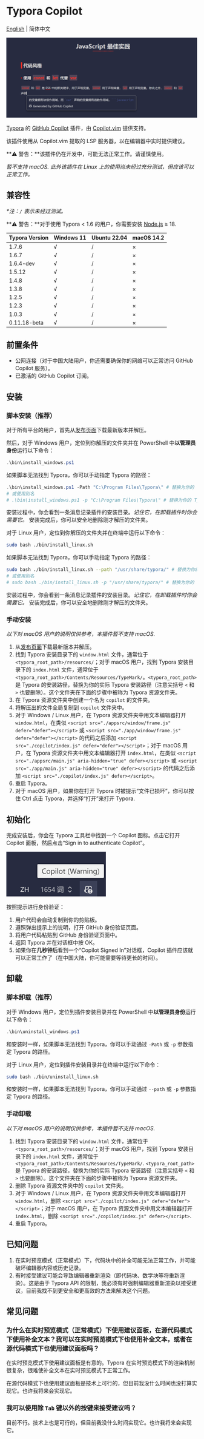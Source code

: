 # Typora Copilot

[English](./README.md) | 简体中文

![Copilot 建议截图](./docs/screenshot.zh-CN.png)

[Typora](https://typora.io/) 的 [GitHub Copilot](https://github.com/features/copilot) 插件，由 [Copilot.vim](https://github.com/github/copilot.vim) 提供支持。

该插件使用从 Copilot.vim 提取的 LSP 服务器，以在编辑器中实时提供建议。

**⚠️ 警告：**该插件仍在开发中，可能无法正常工作。请谨慎使用。

_暂不支持 macOS. 此外该插件在 Linux 上的使用尚未经过充分测试，但应该可以正常工作。_

## 兼容性

_\*注：`/` 表示未经过测试。_

**⚠️ 警告：**对于使用 Typora < 1.6 的用户，你需要安装 [Node.js](https://nodejs.org/en/download/) ≥ 18.

| Typora Version | Windows 11 | Ubuntu 22.04 | macOS 14.2 |
| -------------- | ---------- | ------------ | ---------- |
| 1.7.6          | √          | /            | ×          |
| 1.6.7          | √          | /            | ×          |
| 1.6.4-dev      | √          | /            | ×          |
| 1.5.12         | √          | /            | ×          |
| 1.4.8          | √          | /            | ×          |
| 1.3.8          | √          | /            | ×          |
| 1.2.5          | √          | /            | ×          |
| 1.2.3          | √          | /            | ×          |
| 1.0.3          | √          | /            | ×          |
| 0.11.18-beta   | √          | /            | ×          |

## 前置条件

- 公网连接（对于中国大陆用户，你还需要确保你的网络可以正常访问 GitHub Copilot 服务）。
- 已激活的 GitHub Copilot 订阅。

## 安装

### 脚本安装（推荐）

对于所有平台的用户，首先从[发布页面](https://github.com/Snowfly-T/typora-copilot/releases)下载最新版本并解压。

然后，对于 Windows 用户，定位到你解压的文件夹并在 PowerShell 中**以管理员身份**运行以下命令：

```powershell
.\bin\install_windows.ps1
```

如果脚本无法找到 Typora，你可以手动指定 Typora 的路径：

```powershell
.\bin\install_windows.ps1 -Path "C:\Program Files\Typora\" # 替换为你的 Typora 路径
# 或使用别名
# .\bin\install_windows.ps1 -p "C:\Program Files\Typora\" # 替换为你的 Typora 路径
```

安装过程中，你会看到一条消息记录插件的安装目录。_记住它，在卸载插件时你会需要它。_ 安装完成后，你可以安全地删除刚才解压的文件夹。

对于 Linux 用户，定位到你解压的文件夹并在终端中运行以下命令：

```bash
sudo bash ./bin/install_linux.sh
```

如果脚本无法找到 Typora，你可以手动指定 Typora 的路径：

```bash
sudo bash ./bin/install_linux.sh --path "/usr/share/typora/" # 替换为你的 Typora 路径
# 或使用别名
# sudo bash ./bin/install_linux.sh -p "/usr/share/typora/" # 替换为你的 Typora 路径
```

安装过程中，你会看到一条消息记录插件的安装目录。_记住它，在卸载插件时你会需要它。_ 安装完成后，你可以安全地删除刚才解压的文件夹。

### 手动安装

_以下对 macOS 用户的说明仅供参考，本插件暂不支持 macOS._

1. 从[发布页面](https://github.com/Snowfly-T/typora-copilot/releases)下载最新版本并解压。
2. 找到 Typora 安装目录下的 `window.html` 文件，通常位于 `<typora_root_path>/resources/`；对于 macOS 用户，找到 Typora 安装目录下的 `index.html` 文件，通常位于 `<typora_root_path>/Contents/Resources/TypeMark/`。`<typora_root_path>` 是 Typora 的安装路径，替换为你的实际 Typora 安装路径（注意尖括号 `<` 和 `>` 也要删除）。这个文件夹在下面的步骤中被称为 Typora 资源文件夹。
3. 在 Typora 资源文件夹中创建一个名为 `copilot` 的文件夹。
4. 将解压出的文件全局复制到 `copilot` 文件夹中。
5. 对于 Windows / Linux 用户，在 Typora 资源文件夹中用文本编辑器打开 `window.html`，在类似 `<script src="./appsrc/window/frame.js" defer="defer"></script>` 或 `<script src="./app/window/frame.js" defer="defer"></script>` 的代码之后添加 `<script src="./copilot/index.js" defer="defer"></script>`；对于 macOS 用户，在 Typora 资源文件夹中用文本编辑器打开 `index.html`，在类似 `<script src="./appsrc/main.js" aria-hidden="true" defer></script>` 或 `<script src="./app/main.js" aria-hidden="true" defer></script>` 的代码之后添加 `<script src="./copilot/index.js" defer></script>`。
6. 重启 Typora。
7. 对于 macOS 用户，如果你在打开 Typora 时被提示“文件已损坏”，你可以按住 Ctrl 点击 Typora，并选择“打开”来打开 Typora.

## 初始化

完成安装后，你会在 Typora 工具栏中找到一个 Copilot 图标。点击它打开 Copilot 面板，然后点击“Sign in to authenticate Copilot”。

![Copilot 图标](./docs/toolbar-icon.zh-CN.png)

按照提示进行身份验证：

1. 用户代码会自动复制到你的剪贴板。
2. 遵照弹出提示上的说明，打开 GitHub 身份验证页面。
3. 将用户代码粘贴到 GitHub 身份验证页面中。
4. 返回 Typora 并在对话框中按 OK。
5. 如果你在**几秒钟后**看到一个“Copilot Signed In”对话框，Copilot 插件应该就可以正常工作了（在中国大陆，你可能需要等待更长的时间）。

## 卸载

### 脚本卸载（推荐）

对于 Windows 用户，定位到插件安装目录并在 PowerShell 中**以管理员身份**运行以下命令：

```powershell
.\bin\uninstall_windows.ps1
```

和安装时一样，如果脚本无法找到 Typora，你可以手动通过 `-Path` 或 `-p` 参数指定 Typora 的路径。

对于 Linux 用户，定位到插件安装目录并在终端中运行以下命令：

```bash
sudo bash ./bin/uninstall_linux.sh
```

和安装时一样，如果脚本无法找到 Typora，你可以手动通过 `--path` 或 `-p` 参数指定 Typora 的路径。

### 手动卸载

_以下对 macOS 用户的说明仅供参考，本插件暂不支持 macOS._

1. 找到 Typora 安装目录下的 `window.html` 文件，通常位于 `<typora_root_path>/resources/`；对于 macOS 用户，找到 Typora 安装目录下的 `index.html` 文件，通常位于 `<typora_root_path>/Contents/Resources/TypeMark/`. `<typora_root_path>` 是 Typora 的安装路径，替换为你的实际 Typora 安装路径（注意尖括号 `<` 和 `>` 也要删除）。这个文件夹在下面的步骤中被称为 Typora 资源文件夹。
2. 删除 Typora 资源文件夹中的 `copilot` 文件夹。
3. 对于 Windows / Linux 用户，在 Typora 资源文件夹中用文本编辑器打开 `window.html`，删除 `<script src="./copilot/index.js" defer="defer"></script>`；对于 macOS 用户，在 Typora 资源文件夹中用文本编辑器打开 `index.html`，删除 `<script src="./copilot/index.js" defer></script>`.
4. 重启 Typora。

## 已知问题

1. 在实时预览模式（正常模式）下，代码块中的补全可能无法正常工作，并可能破坏编辑器内容或历史记录。
2. 有时接受建议可能会导致编辑器重新渲染（即代码块、数学块等将重新渲染）。这是由于 Typora API 的限制，我必须有时强制编辑器重新渲染以接受建议，目前我找不到更安全和更高效的方法来解决这个问题。

## 常见问题

### 为什么在实时预览模式（正常模式）下使用建议面板，在源代码模式下使用补全文本？我可以在实时预览模式下也使用补全文本，或者在源代码模式下也使用建议面板吗？

在实时预览模式下使用建议面板是有意的。Typora 在实时预览模式下的渲染机制很复杂，很难使补全文本在实时预览模式下正常工作。

在源代码模式下也使用建议面板是技术上可行的，但目前我没什么时间也没打算实现它。也许我将来会实现它。

### 我可以使用除 `Tab` 键以外的按键来接受建议吗？

目前不行。技术上也是可行的，但目前我没什么时间实现它。也许我将来会实现它。
